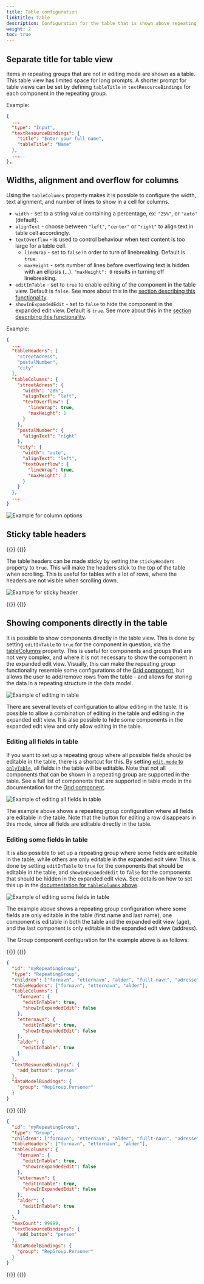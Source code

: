 ```yaml
---
title: Table configuration
linktitle: Table
description: Configuration for the table that is shown above repeating groups
weight: 2
toc: true
---
```


## Separate title for table view

Items in repeating groups that are not in editing mode are shown as a table. This table view has limited space for long prompts. A shorter prompt for table views can be set by defining `tableTitle` in `textResourceBindings` for each component in the repeating group.

Example:

```json
{
  ...
  "type": "Input",
  "textResourceBindings": {
    "title": "Enter your full name",
    "tableTitle": "Name"
  },
  ...
},
```

## Widths, alignment and overflow for columns

Using the `tableColumns` property makes it is possible to configure the width, text alignment, and number of lines to show in a cell for columns.

- `width` - set to a string value containing a percentage, ex: `"25%"`, or `"auto"` (default).
- `alignText` - choose between `"left"`, `"center"` or `"right"` to align text in table cell accordingly.
- `textOverflow` - is used to control behaviour when text content is too large for a table cell.
    - `lineWrap` - set to `false` in order to turn of linebreaking. Default is `true`.
    - `maxHeight` - sets number of lines before overflowing text is hidden with an ellipsis (...). `"maxHeight": 0` results in turning off linebreaking.
- `editInTable` - set to `true` to enable editing of the component in the table view. Default is `false`. See more about this in the [section describing this functionality](#showing-components-directly-in-the-table).
- `showInExpandedEdit` - set to `false` to hide the component in the expanded edit view. Default is `true`. See more about this in the [section describing this functionality](#showing-components-directly-in-the-table).

Example:

```json
{
  ...
  "tableHeaders": [
    "streetAdress",
    "postalNumber",
    "city"
  ],
  "tableColumns": {
    "streetAdress": {
      "width": "20%",
      "alignText": "left",
      "textOverflow": {
        "lineWrap": true, 
        "maxHeight": 1
      }
    },
    "postalNumber": {
      "alignText": "right"
    },
    "city": {
      "width": "auto",
      "alignText": "left",
      "textOverflow": {
        "lineWrap": true,
        "maxHeight": 3
      }
    }
  },
  ...
}
```

![Example for column options](column-options-example.png "Example for column options")

## Sticky table headers

{{<content-version-selector classes="border-box">}}
{{<content-version-container version-label="v4 (App Frontend)">}}

The table headers can be made sticky by setting the `stickyHeaders` property to `true`. This will make the headers stick
to the top of the table when scrolling. This is useful for tables with a lot of rows, where the headers are not visible
when scrolling down.

![Example for sticky header](sticky-header.gif "Example for sticky header")

{{</content-version-container>}}
{{</content-version-selector>}}

## Showing components directly in the table

It is possible to show components directly in the table view. This is done by setting `editInTable` to `true` for the
component in question, via the [tableColumns](#widths-alignment-and-overflow-for-columns) property. This is useful for
components and groups that are not very complex, and where it is not necessary to show the component in the expanded edit view.
Visually, this can make the repeating group functionality resemble some configurations of
the [Grid component](/en/altinn-studio/v8/reference/ux/components/grid/), but allows the user to add/remove rows from the table - and allows
for storing the data in a repeating structure in the data model.

![Example of editing in table](components-in-table.png "Example of editing in table")

There are several levels of configuration to allow editing in the table. It is possible to allow a combination of
editing in the table and editing in the expanded edit view. It is also possible to hide some components in the expanded
edit view and only allow editing in the table.

### Editing all fields in table
If you want to set up a repeating group where all possible fields should be editable in the table, there is a shortcut
for this. By setting [`edit.mode` to `onlyTable`](/en/altinn-studio/v8/reference/ux/fields/grouping/repeating/edit#mode), all fields in the table will be editable. Note that not
all components that can be shown in a repeating group are supported in the table. See a full list of components that are
supported in table mode in the documentation for the [Grid component](/en/altinn-studio/v8/reference/ux/components/grid/).

![Example of editing all fields in table](only-editing-in-table.gif "Example")

The example above shows a repeating group configuration where all fields are editable in the table. Note that the
button for editing a row disappears in this mode, since all fields are editable directly in the table.

### Editing some fields in table
It is also possible to set up a repeating group where some fields are editable in the table, while others are only
editable in the expanded edit view. This is done by setting `editInTable` to `true` for the components that should be
editable in the table, and `showInExpandedEdit` to `false` for the components that should be hidden in the expanded
edit view. See details on how to set this up in
the [documentation for `tableColumns` above](#widths-alignment-and-overflow-for-columns).

![Example of editing some fields in table](mixed-editing.gif "Example")

The example above shows a repeating group configuration where some fields are only editable in the
table (first name and last name), one component is editable in both the table and the expanded edit view (age), and
the last component is only editable in the expanded edit view (address).

The Group component configuration for the example above is as follows:

{{<content-version-selector classes="border-box">}}
{{<content-version-container version-label="v4 (App Frontend)">}}

```json
{
  "id": "myRepeatingGroup",
  "type": "RepeatingGroup",
  "children": ["fornavn", "etternavn", "alder", "fullt-navn", "adresse"],
  "tableHeaders": ["fornavn", "etternavn", "alder"],
  "tableColumns": {
    "fornavn": {
      "editInTable": true,
      "showInExpandedEdit": false
    },
    "etternavn": {
      "editInTable": true,
      "showInExpandedEdit": false
    },
    "alder": {
      "editInTable": true
    }
  },
  "textResourceBindings": {
    "add_button": "person"
  },
  "dataModelBindings": {
    "group": "RepGroup.Personer"
  }
}
```

{{</content-version-container >}}
{{<content-version-container version-label="v3 (App Frontend)">}}

```json
{
  "id": "myRepeatingGroup",
  "type": "Group",
  "children": ["fornavn", "etternavn", "alder", "fullt-navn", "adresse"],
  "tableHeaders": ["fornavn", "etternavn", "alder"],
  "tableColumns": {
    "fornavn": {
      "editInTable": true,
      "showInExpandedEdit": false
    },
    "etternavn": {
      "editInTable": true,
      "showInExpandedEdit": false
    },
    "alder": {
      "editInTable": true
    }
  },
  "maxCount": 99999,
  "textResourceBindings": {
    "add_button": "person"
  },
  "dataModelBindings": {
    "group": "RepGroup.Personer"
  }
}
```

{{</content-version-container>}}
{{</content-version-selector>}}
